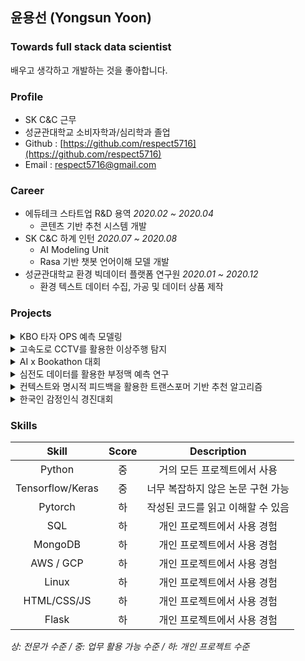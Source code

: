 ## 윤용선 (Yongsun Yoon)


### Towards full stack data scientist
배우고 생각하고 개발하는 것을 좋아합니다.


### Profile
- SK C&C 근무 
- 성균관대학교 소비자학과/심리학과 졸업
- Github : [https://github.com/respect5716](https://github.com/respect5716)
- Email : [respect5716@gmail.com](mailto:respect5716@gmail.com)


### Career
- 에듀테크 스타트업 R&D 용역 *2020.02 ~ 2020.04*
  - 콘텐츠 기반 추천 시스템 개발
- SK C&C 하계 인턴 *2020.07 ~ 2020.08*
  - AI Modeling Unit
  - Rasa 기반 챗봇 언어이해 모델 개발
- 성균관대학교 환경 빅데이터 플랫폼 연구원 *2020.01 ~ 2020.12*
  - 환경 텍스트 데이터 수집, 가공 및 데이터 상품 제작


### Projects
<details>
<summary>KBO 타자 OPS 예측 모델링</summary>

- Ridge Regression
- 2019년 2월 ~ 2019년 3월
- with [안성진](https://github.com/SDSTony), [오한석](https://github.com/hanseokOh)
- [DACON <KBO 타자 OPS 예측 모델링> 3위](https://dacon.io/competitions/official/62540/overview/)
</details>


<details>
<summary>고속도로 CCTV를 활용한 이상주행 탐지</summary>

- Convolutional LSTM Auto Encoder
- 2019년 3월 ~ 2019년 7월
- with [오한석](https://github.com/hanseokOh), 왕종욱, 채호정, 허유정
- 교내 대회 대상
</details>


<details>
<summary>AI x Bookathon 대회</summary>

-  에세이 작성 AI 모델 개발
  - GPT-2
- 2019년 11월
- with [안성진](https://github.com/SDSTony), [오한석](https://github.com/hanseokOh)
- 교내 대회 장려상
</details>


<details>
<summary>심전도 데이터를 활용한 부정맥 예측 연구</summary>
 
- 2D array 변환을 통한 효율적인 부정맥 예측 알고리즘 개발
- 2019년 7월 ~ 2019년 12월
- 지도교수: [김재광](https://sites.google.com/view/skku-milab/members/faculty?authuser=0)
- 한국지능시스템학회 2020년 춘계학술대회 우수 논문상
</details>


<details>
<summary>컨텍스트와 명시적 피드백을 활용한 트랜스포머 기반 추천 알고리즘</summary>
 
- Context 정보와 Explicit feedback 정보를 각각 Context Embedding, Multi-task learning을 통해 활용하는 모델 개발
- 2019년 7월 ~ 2019년 12월
- 지도교수: [김재광](https://sites.google.com/view/skku-milab/members/faculty?authuser=0)
- 한국지능시스템학회 2020년 춘계학술대회 발표
</details>


<details>
<summary>한국인 감정인식 경진대회</summary>

- 짧은 영화 영상을 보고 Arousal, Valence, Stress 예측
  - pretrained VGG, Multi-branch layer
- 2020년 10월 ~ 2020년 12월
- with [김유정](https://github.com/Yyyyyjkim)
- [전남대학교 인공지능융합연구소 <제2회 한국인 감정인식 경진대회> 은상](https://www.kaggle.com/c/2020kerc/overview)
</details>


### Skills
| Skill | Score | Description |
| :---: | :---: | :---: |
| Python | 중 | 거의 모든 프로젝트에서 사용 |
| Tensorflow/Keras | 중 | 너무 복잡하지 않은 논문 구현 가능 |
| Pytorch | 하 | 작성된 코드를 읽고 이해할 수 있음 |
| SQL | 하 | 개인 프로젝트에서 사용 경험 |
| MongoDB | 하 | 개인 프로젝트에서 사용 경험 |
| AWS / GCP | 하 | 개인 프로젝트에서 사용 경험 |
| Linux | 하 | 개인 프로젝트에서 사용 경험 |
| HTML/CSS/JS | 하 | 개인 프로젝트에서 사용 경험 |
| Flask | 하 | 개인 프로젝트에서 사용 경험 |

*상: 전문가 수준 / 중: 업무 활용 가능 수준 / 하: 개인 프로젝트 수준*
